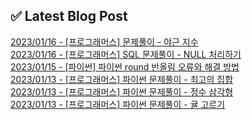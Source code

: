
## ✅ Latest Blog Post

[2023/01/16 - [프로그래머스]  문제풀이 - 야근 지수](https://whdgus928.tistory.com/48) <br/>
[2023/01/16 - [프로그래머스] SQL 문제풀이 - NULL 처리하기](https://whdgus928.tistory.com/47) <br/>
[2023/01/15 - [파이썬] 파이썬 round 반올림 오류와 해결 방법](https://whdgus928.tistory.com/46) <br/>
[2023/01/13 - [프로그래머스] 파이썬 문제풀이 - 최고의 집합](https://whdgus928.tistory.com/45) <br/>
[2023/01/13 - [프로그래머스] 파이썬 문제풀이 - 정수 삼각형](https://whdgus928.tistory.com/44) <br/>
[2023/01/13 - [프로그래머스] 파이썬 문제풀이 - 귤 고르기](https://whdgus928.tistory.com/43) <br/>
